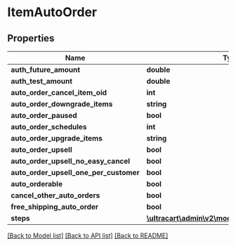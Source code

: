 # ItemAutoOrder

## Properties
Name | Type | Description | Notes
------------ | ------------- | ------------- | -------------
**auth_future_amount** | **double** |  | [optional] 
**auth_test_amount** | **double** |  | [optional] 
**auto_order_cancel_item_oid** | **int** |  | [optional] 
**auto_order_downgrade_items** | **string** |  | [optional] 
**auto_order_paused** | **bool** |  | [optional] 
**auto_order_schedules** | **int** |  | [optional] 
**auto_order_upgrade_items** | **string** |  | [optional] 
**auto_order_upsell** | **bool** |  | [optional] 
**auto_order_upsell_no_easy_cancel** | **bool** |  | [optional] 
**auto_order_upsell_one_per_customer** | **bool** |  | [optional] 
**auto_orderable** | **bool** |  | [optional] 
**cancel_other_auto_orders** | **bool** |  | [optional] 
**free_shipping_auto_order** | **bool** |  | [optional] 
**steps** | [**\ultracart\admin\v2\models\ItemAutoOrderStep[]**](ItemAutoOrderStep.md) |  | [optional] 

[[Back to Model list]](../README.md#documentation-for-models) [[Back to API list]](../README.md#documentation-for-api-endpoints) [[Back to README]](../README.md)


